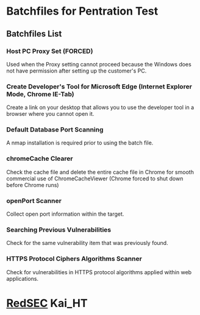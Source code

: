 # Batchfiles for Pentration Test
## Batchfiles List

### Host PC Proxy Set (FORCED)
Used when the Proxy setting cannot proceed because the Windows does not have permission after setting up the customer's PC.

### Create Developer's Tool for Microsoft Edge (Internet Explorer Mode, Chrome IE-Tab) 
Create a link on your desktop that allows you to use the developer tool in a browser where you cannot open it.

### Default Database Port Scanning
A nmap installation is required prior to using the batch file.

### chromeCache Clearer
Check the cache file and delete the entire cache file in Chrome for smooth commercial use of ChromeCacheViewer (Chrome forced to shut down before Chrome runs)

### openPort Scanner
Collect open port information within the target.

### Searching Previous Vulnerabilities
Check for the same vulnerability item that was previously found.

### HTTPS Protocol Ciphers Algorithms Scanner
Check for vulnerabilities in HTTPS protocol algorithms applied within web applications.

# [RedSEC](https://redsec.co.kr/) Kai_HT
